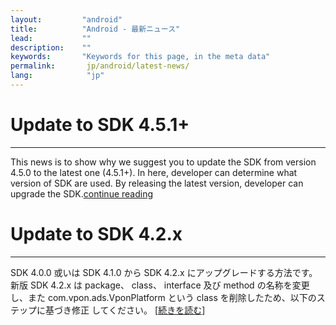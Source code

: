 ```yaml
---
layout:         "android"
title:          "Android - 最新ニュース"
lead:           ""
description:    ""
keywords:       "Keywords for this page, in the meta data"
permalink:       jp/android/latest-news/
lang:            "jp"
---
```


# Update to SDK 4.5.1+
---
This news is to show why we suggest you to update the SDK from version 4.5.0 to the latest one (4.5.1+). In here, developer can determine what version of SDK are used. By releasing the latest version, developer can upgrade the SDK.[continue reading](update-to-SDK4_5_1+)

# Update to SDK 4.2.x
---
SDK 4.0.0 或いは SDK 4.1.0 から SDK 4.2.x にアップグレードする方法です。新版 SDK 4.2.x は package、 class、 interface 及び method の名称を変更し、また com.vpon.ads.VponPlatform という class を削除したため、以下のステップに基づき修正 してください。 [[続きを読む](update-to-SDK4_2_x)]
